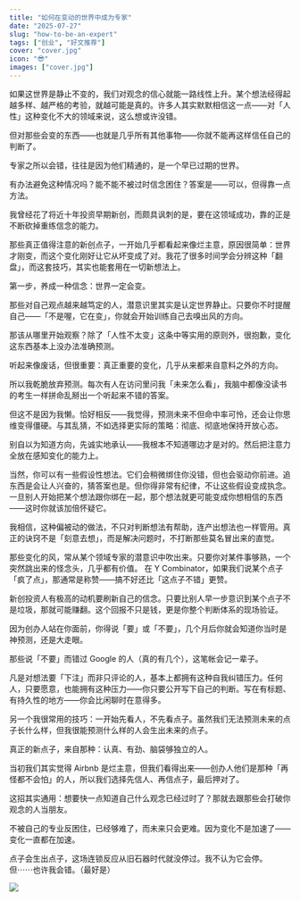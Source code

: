 ```yaml
---
title: "如何在变动的世界中成为专家"
date: "2025-07-27"
slug: "how-to-be-an-expert"
tags: ["创业", "好文推荐"]
cover: "cover.jpg"
icon: "😎"
images: ["cover.jpg"]
---
```

如果这世界是静止不变的，我们对观念的信心就能一路线性上升。某个想法经得起越多样、越严格的考验，就越可能是真的。许多人其实默默相信这一点——对「人性」这种变化不大的领域来说，这么想或许没错。



但对那些会变的东西——也就是几乎所有其他事物——你就不能再这样信任自己的判断了。



专家之所以会错，往往是因为他们精通的，是一个早已过期的世界。



有办法避免这种情况吗？能不能不被过时信念困住？答案是——可以，但得靠一点方法。



我曾经花了将近十年投资早期新创，而颇具讽刺的是，要在这领域成功，靠的正是不断砍掉重练信念的能力。



那些真正值得注意的新创点子，一开始几乎都看起来像烂主意，原因很简单：世界才刚变，而这个变化刚好让它从坏变成了对。我花了很多时间学会分辨这种「翻盘」，而这套技巧，其实也能套用在一切新想法上。



第一步，养成一种信念：世界一定会变。



那些对自己观点越来越笃定的人，潜意识里其实是认定世界静止。只要你不时提醒自己——「不是喔，它在变」，你就会开始训练自己去嗅出风的方向。



那该从哪里开始观察？除了「人性不太变」这条中等实用的原则外，很抱歉，变化这东西基本上没办法准确预测。



听起来像废话，但很重要：真正重要的变化，几乎从来都来自意料之外的方向。



所以我乾脆放弃预测。每次有人在访问里问我「未来怎么看」，我脑中都像没读书的考生一样拼命乱掰出一个听起来不错的答案。



但这不是因为我懒。恰好相反——我觉得，预测未来不但命中率可怜，还会让你思维变得僵硬。与其乱猜，不如选择更实际的策略：彻底、彻底地保持开放心态。



别自以为知道方向，先诚实地承认——我根本不知道哪边才是对的。然后把注意力全放在感知变化的能力上。



当然，你可以有一些假设性想法。它们会稍微绑住你没错，但也会驱动你前进。追东西是会让人兴奋的，猜答案也是。但你得非常有纪律，不让这些假设变成执念。
一旦别人开始把某个想法跟你绑在一起，那个想法就更可能变成你想相信的东西——这时你就该加倍怀疑它。



我相信，这种偏被动的做法，不只对判断想法有帮助，连产出想法也一样管用。真正的诀窍不是「刻意去想」，而是解决问题时，不打断那些莫名冒出来的直觉。



那些变化的风，常从某个领域专家的潜意识中吹出来。只要你对某件事够熟，一个突然跳出来的怪念头，几乎都有价值。
在 Y Combinator，如果我们说某个点子「疯了点」，那通常是称赞——搞不好还比「这点子不错」更赞。



新创投资人有极高的动机要刷新自己的信念。只要比别人早一步意识到某个点子不是垃圾，那就可能赚翻。这个回报不只是钱，更是你整个判断体系的现场验证。



因为创办人站在你面前，你得说「要」或「不要」，几个月后你就会知道你当时是神预测，还是大走眼。



那些说「不要」而错过 Google 的人（真的有几个），这笔帐会记一辈子。



凡是对想法要「下注」而非只评论的人，基本上都拥有这种自我纠错压力。任何人，只要愿意，也能拥有这种压力——你只要公开写下自己的判断。写在有标题、有持久性的地方——你会比闲聊时在意得多。



另一个我很常用的技巧：一开始先看人，不先看点子。虽然我们无法预测未来的点子长什么样，但我很能预测什么样的人会生出未来的点子。



真正的新点子，来自那种：认真、有劲、脑袋够独立的人。



当初我们其实觉得 Airbnb 是烂主意，但我们看得出来——创办人他们是那种「再怪都不会怕」的人，所以我们选择先信人、再信点子，最后押对了。



这招其实通用：想要快一点知道自己什么观念已经过时了？那就去跟那些会打破你观念的人当朋友。



不被自己的专业反困住，已经够难了，而未来只会更难。因为变化不是加速了——变化一直都在加速。



点子会生出点子，这场连锁反应从旧石器时代就没停过。我不认为它会停。
但⋯⋯也许我会错。（最好是）




![](https://prod-files-secure.s3.us-west-2.amazonaws.com/112d0858-5090-4d34-a606-b75eb8d65fd2/46476355-9cf3-4e99-9b7a-3531bc426380/1000202064.png?X-Amz-Algorithm=AWS4-HMAC-SHA256&X-Amz-Content-Sha256=UNSIGNED-PAYLOAD&X-Amz-Credential=ASIAZI2LB466YC72XTZ5%2F20250819%2Fus-west-2%2Fs3%2Faws4_request&X-Amz-Date=20250819T044849Z&X-Amz-Expires=3600&X-Amz-Security-Token=IQoJb3JpZ2luX2VjEGsaCXVzLXdlc3QtMiJHMEUCIQDEGNkmpdC%2B77lLxtyW2OMmVzkH5kw%2B8CCnP8u%2FQ6RjZwIgD%2BELhwFnEJ3Dor1n%2FgUF%2B5JCh4SVZEAfwUUh5dLmVN0qiAQItP%2F%2F%2F%2F%2F%2F%2F%2F%2F%2FARAAGgw2Mzc0MjMxODM4MDUiDH8NkMbzcaUQ9FjVEircAyqM3f2HUdayktS2FSY0WnAsN0inlRQzyv0V3mc1BJTbsm8GHVtSznR16ACqd%2BoKVneU5Dol9MLeU5vFUHQUSLefVtLs2Hmr1uo0n9F67JMMDwtn3mSpCmunTgQZwmz59IrcCDH9zg3zzXvnu8U8zLNAJla9peN3N5c%2BBWzQkGR1vg4z7eBqytQc2s%2FJpl%2BbJdc4iv6NqOKA5g5mtqpM5yAirbowxqBGCbDQKA4B2koMCfEK800ElFpI7C1mXx0VOevNBFDEhXGgo4h2rtVXlJZRCHTTQj%2FqRBJRCDYL3LrY%2BY9eIBfNUa%2Bwpj775KqE%2BgaZ%2FuAsRuNIadPOG0A1UAKGmJHdabbR%2FAFlR0O28Cs8QAmm7xSo%2BNYxs6GJOCKbVRPCF4cwd5gGfSvuLDaU90AcjhI31RdJIOYBb4EIjTMKuLqmUxmd4F4q63EhqOq4B5FykIgHzthxTgW5XprngomTWtHgVxwmiM%2FdKotwXPb7seUrWDscpTzyup8PIakqIdy%2FeTn1PoAGNmJJYbvRrdp%2BkiurdmaNwcYKJFtqCJhN6Y2RB9IAKldX2zBeFTN2WXSTVyLkRIjx6pO17iIMWc85MalzoGFg5z6O%2BarvMMpsGtQB7RhXt9DE9vixMKjIj8UGOqUBx3lSbKqsO3Uu3caER3ByXJcscO0b2rSbxlZ9Og7aJ2lNmxk83HoTlj4%2BQ3KUClUuc1sZd2wnn%2B6foyhqLg66m%2FlGZp0s4JGTCNK20ebE8qU1rRPxzaltmPRueNulE2SdfP5BGC0Sg1QfciYGlxszyCx%2FuED3OufrgrGYqEIaZ%2FZ%2Bg8JsnRiCFuQ0Xa61EE9GroC%2BM697%2BaPsAwcoAWgg45sWVdYm&X-Amz-Signature=d773a20888d00c5ea631e988ff020a640aab5b767a4e046ae4aaa88f182e42f0&X-Amz-SignedHeaders=host&x-amz-checksum-mode=ENABLED&x-id=GetObject)

